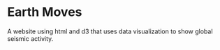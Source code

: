 # Earth Moves

A website using html and d3 that uses data visualization to show global seismic activity.

